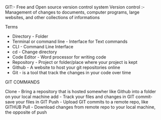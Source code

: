 GIT:- Free and Open source version control system 
Version control :- Management of changes to documents, computer programs, large websites, and other collections of informations 

Terms 
- Directory - Folder 
- Terminal or command line - Interface for Text commands 
- CLI - Command Line Interface
- cd - Change directory
- Code Editor - Word processor for writing code
- Repository - Project or folder/place where your project is kept
- Github - A website to host your git repositories online 
- Git - is a tool that track the changes in your code over time 

GIT COMMANDS

Clone - Bring a repository that is hosted somewher like Github into a folder on your local machine 
add - Track your files and changes in GIT 
commit- save your files in GIT 
Push - Upload GIT commits to a remote repo, like GITHUB 
Pull - Download changes from remote repo to your local machine, the opposite of push 
